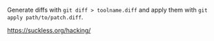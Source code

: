 Generate diffs with `git diff > toolname.diff` and apply them with `git apply path/to/patch.diff`.

https://suckless.org/hacking/
